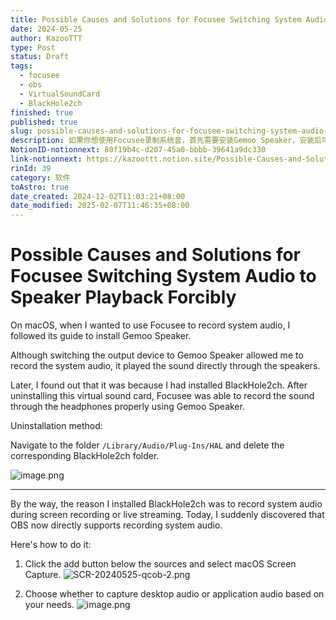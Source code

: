 ```yaml
---
title: Possible Causes and Solutions for Focusee Switching System Audio to Speaker Playback forcibly
date: 2024-05-25
author: KazooTTT
type: Post
status: Draft
tags:
  - focusee
  - obs
  - VirtualSoundCard
  - BlackHole2ch
finished: true
published: true
slug: possible-causes-and-solutions-for-focusee-switching-system-audio-to-speaker-playback-forcibly-en
description: 如果你想使用Focusee录制系统音，首先需要安装Gemoo Speaker，安装后可以将输出设备更改为Gemoo Speaker，并用它录制系统音。但是，注意不要在安装Gemoo Speaker的过程中也安装BlackHole2ch，这可能会导致无法正确录制音频。解释安装BlackHole2ch的方法是删除与其相关的文件夹。 如果你需要录制系统音时，可以使用OBS。首先，添加屏幕捕获源，然后选择是否要录制桌面音或应用音。 如果你需要录制系统音时，可以使用OBS。首先，添加屏幕捕获源然后选择是否要录制桌面音或应用音。
NotionID-notionnext: 80f19b4c-d207-45a0-bbbb-39641a9dc330
link-notionnext: https://kazoottt.notion.site/Possible-Causes-and-Solutions-for-Focusee-Switching-System-Audio-to-Speaker-Playback-forcibly-80f19b4cd20745a0bbbb39641a9dc330
rinId: 39
category: 软件
toAstro: true
date_created: 2024-12-02T11:03:21+08:00
date_modified: 2025-02-07T11:46:35+08:00
---
```


# Possible Causes and Solutions for Focusee Switching System Audio to Speaker Playback Forcibly

On macOS, when I wanted to use Focusee to record system audio, I followed its guide to install Gemoo Speaker.

Although switching the output device to Gemoo Speaker allowed me to record the system audio, it played the sound directly through the speakers.

Later, I found out that it was because I had installed BlackHole2ch. After uninstalling this virtual sound card, Focusee was able to record the sound through the headphones properly using Gemoo Speaker.

Uninstallation method:

Navigate to the folder `/Library/Audio/Plug-Ins/HAL` and delete the corresponding BlackHole2ch folder.

![image.png](https://pictures.kazoottt.top/2024/05/20240525-26e60249b527dc5dc46c78eb123769bf.png)

---

By the way, the reason I installed BlackHole2ch was to record system audio during screen recording or live streaming. Today, I suddenly discovered that OBS now directly supports recording system audio.

Here's how to do it:

1. Click the add button below the sources and select macOS Screen Capture.
   ![SCR-20240525-qcob-2.png](https://pictures.kazoottt.top/2024/05/20240525-862b985a72997075bf72d8dd84efa46c.png)

2. Choose whether to capture desktop audio or application audio based on your needs.
   ![image.png](https://pictures.kazoottt.top/2024/05/20240525-b1ea5d3a03406f26588601ed66067a05.png)
